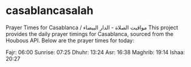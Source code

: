 # casablancasalah
Prayer Times for Casablanca / مواقيت الصلاة - الدار البيضاء
This project provides the daily prayer timings for Casablanca, sourced from the Houbous API. Below are the prayer times for today:

Fajr: 06:00
Sunrise: 07:25
Dhuhr: 13:24
Asr: 16:38
Maghrib: 19:14
Ishaa: 20:27
